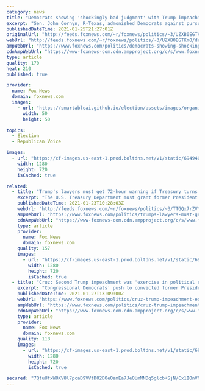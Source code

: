 ```yaml
---
category: news
title: "Democrats showing 'shockingly bad judgment' with Trump impeachment focus: Cornyn"
excerpt: "Sen. John Cornyn, R-Texas, admonished Democrats against pursuing another impeachment trial against former President Donald Trump, saying Monday it shows \"shockingly bad judgment.\""
publishedDateTime: 2021-01-25T21:27:01Z
originalUrl: "http://feeds.foxnews.com/~r/foxnews/politics/~3/UZXB0EGTKm0/democrats-showing-shockingly-bad-judgment-with-trump-impeachment-focus-cornyn"
webUrl: "http://feeds.foxnews.com/~r/foxnews/politics/~3/UZXB0EGTKm0/democrats-showing-shockingly-bad-judgment-with-trump-impeachment-focus-cornyn"
ampWebUrl: "https://www.foxnews.com/politics/democrats-showing-shockingly-bad-judgment-with-trump-impeachment-focus-cornyn.amp"
cdnAmpWebUrl: "https://www-foxnews-com.cdn.ampproject.org/c/s/www.foxnews.com/politics/democrats-showing-shockingly-bad-judgment-with-trump-impeachment-focus-cornyn.amp"
type: article
quality: 170
heat: 210
published: true

provider:
  name: Fox News
  domain: foxnews.com
  images:
    - url: "https://smartableai.github.io/election/assets/images/organizations/foxnews.com-50x50.jpg"
      width: 50
      height: 50

topics:
  - Election
  - Republican Voice

images:
  - url: "https://cf-images.us-east-1.prod.boltdns.net/v1/static/694940094001/6df6e525-5569-4d10-9efc-e2e13414355d/5ad2f01c-aceb-44c0-8ea1-25f2ec90acd4/1280x720/match/image.jpg"
    width: 1280
    height: 720
    isCached: true

related:
  - title: "Trump's lawyers must get 72-hour warning if Treasury turns over president's tax returns to Democrats: judge"
    excerpt: "The U.S. Treasury Department must grant former President Trump’s lawyers a 72-hour warning if it allows his tax returns to be released to Democrats, a judge ruled Friday, according to a report."
    publishedDateTime: 2021-01-23T10:28:03Z
    webUrl: "http://feeds.foxnews.com/~r/foxnews/politics/~3/TTGQx7rZVYE/trumps-lawyers-must-get-72-hour-warning-if-treasury-turns-over-presidents-tax-returns-to-democrats-judge"
    ampWebUrl: "https://www.foxnews.com/politics/trumps-lawyers-must-get-72-hour-warning-if-treasury-turns-over-presidents-tax-returns-to-democrats-judge.amp"
    cdnAmpWebUrl: "https://www-foxnews-com.cdn.ampproject.org/c/s/www.foxnews.com/politics/trumps-lawyers-must-get-72-hour-warning-if-treasury-turns-over-presidents-tax-returns-to-democrats-judge.amp"
    type: article
    provider:
      name: Fox News
      domain: foxnews.com
    quality: 157
    images:
      - url: "https://cf-images.us-east-1.prod.boltdns.net/v1/static/694940094001/dae72535-2dae-40bd-8346-e651ec940af2/ae769b4d-a9d6-41c6-80d1-a158afc32667/1280x720/match/image.jpg"
        width: 1280
        height: 720
        isCached: true
  - title: "Cruz: Second Trump impeachment was 'exercise in political rage' by Democrats: 'It was their id speaking'"
    excerpt: "Congressional Democrats' push to convicted former President Donald Trump of impeachable offenses is \"driven by the partisan rage and the partisan anger that the Democrats feel,\" Sen. Ted Cruz, R-Texas, told \"Hannity\" Tuesday. \"They hate Donald J."
    publishedDateTime: 2021-01-27T13:09:00Z
    webUrl: "https://www.foxnews.com/politics/cruz-trump-impeachment-exercise-political-rage-democrats"
    ampWebUrl: "https://www.foxnews.com/politics/cruz-trump-impeachment-exercise-political-rage-democrats.amp"
    cdnAmpWebUrl: "https://www-foxnews-com.cdn.ampproject.org/c/s/www.foxnews.com/politics/cruz-trump-impeachment-exercise-political-rage-democrats.amp"
    type: article
    provider:
      name: Fox News
      domain: foxnews.com
    quality: 118
    images:
      - url: "https://cf-images.us-east-1.prod.boltdns.net/v1/static/694940094001/3ee76d37-7cc3-41e5-a110-85fc30d5e54c/b533923f-0a48-4031-b2f3-27fe4a3bb1ca/1280x720/match/image.jpg"
        width: 1280
        height: 720
        isCached: true

secured: "7QtuUfxWOXV8l7pcaD9VVtD02DOeOamEa7JeOUmMNDq5glcb+SjN/Cx1IOnVNvP+iBzCEsXGjSQ+1OTiCMgDJzkzulgpDqR2ODg8/cof81HHJKieWMhBH94/BE2fXPCKCwViuf71UbSHZmO80vrU7AqxKQVRVvoWM+Zm4vlJ7GJw6uRqOIGPHVihEHEwRsjDF2MBp67SVVrVuRKFnK0TZlui7pWXNMzYJgQpAgz45LXgs+oCQVAOAEv8VdNBHaqMJav5qXwaOSr6aCEVwpK0cB71nlzsOIoSAq7nDNFFyl1FmalrA8uj4jJuSxppOyzl3qiyev+Cr+nPP9Kv2riSwIyNIzJzuUzgIYHDgAYQfZM=;FQk7dmjznTjiDx7WxgoHEw=="
---
```


